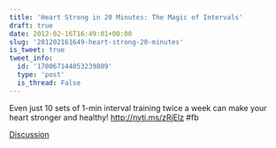 ```yaml
---
title: 'Heart Strong in 20 Minutes: The Magic of Intervals'
draft: true
date: 2012-02-16T16:49:01+00:00
slug: '201202161649-heart-strong-20-minutes'
is_tweet: true
tweet_info:
  id: '170067144053239809'
  type: 'post'
  is_thread: False
---
```




Even just 10 sets of 1-min interval training twice a week can make your heart stronger and healthy!  <http://nyti.ms/zRjElz> #fb

[Discussion](https://x.com/sytelus/status/170067144053239809)
